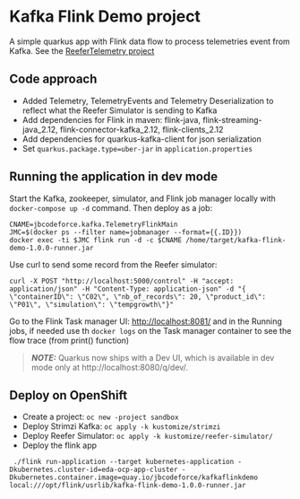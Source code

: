 # Kafka Flink Demo project

A simple quarkus app with Flink data flow to process telemetries event from Kafka. See the [ReeferTelemetry project](https://github.com/ibm-cloud-architecture/vaccine-reefer-simulator)

## Code approach

* Added Telemetry, TelemetryEvents and Telemetry Deserialization to reflect what the Reefer Simulator is sending to Kafka
* Add dependencies for Flink in maven: flink-java, flink-streaming-java_2.12, flink-connector-kafka_2.12, flink-clients_2.12
* Add dependencies for quarkus-kafka-client for json serialization
* Set `quarkus.package.type=uber-jar` in `application.properties`

## Running the application in dev mode

Start the Kafka, zookeeper, simulator, and Flink job manager locally with `docker-compose up -d` command. Then deploy as a job:

```shell
CNAME=jbcodeforce.kafka.TelemetryFlinkMain
JMC=$(docker ps --filter name=jobmanager --format={{.ID}})
docker exec -ti $JMC flink run -d -c $CNAME /home/target/kafka-flink-demo-1.0.0-runner.jar
```

Use curl to send some record from the Reefer simulator:

```shell
curl -X POST "http://localhost:5000/control" -H "accept: application/json" -H "Content-Type: application-json" -d "{ \"containerID\": \"C02\", \"nb_of_records\": 20, \"product_id\": \"P01\", \"simulation\": \"tempgrowth\"}"
```

Go to the Flink Task manager UI: [http://localhost:8081/](http://localhost:8081/) and in the Running jobs, if needed use th `docker logs` on the Task manager container to see the flow trace (from print() function)

> **_NOTE:_**  Quarkus now ships with a Dev UI, which is available in dev mode only at http://localhost:8080/q/dev/.


## Deploy on OpenShift

* Create a project: `oc new -project sandbox`
* Deploy Strimzi Kafka: `oc apply -k kustomize/strimzi`
* Deploy Reefer Simulator: `oc apply -k kustomize/reefer-simulator/`
* Deploy the flink app

```
 ./flink run-application --target kubernetes-application -Dkubernetes.cluster-id=eda-ocp-app-cluster -Dkubernetes.container.image=quay.io/jbcodeforce/kafkaflinkdemo local:///opt/flink/usrlib/kafka-flink-demo-1.0.0-runner.jar
```